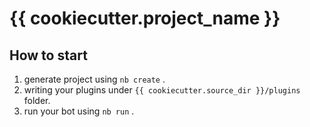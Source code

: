 # {{ cookiecutter.project_name }}

## How to start

1. generate project using `nb create` .
2. writing your plugins under `{{ cookiecutter.source_dir }}/plugins` folder.
3. run your bot using `nb run` .
